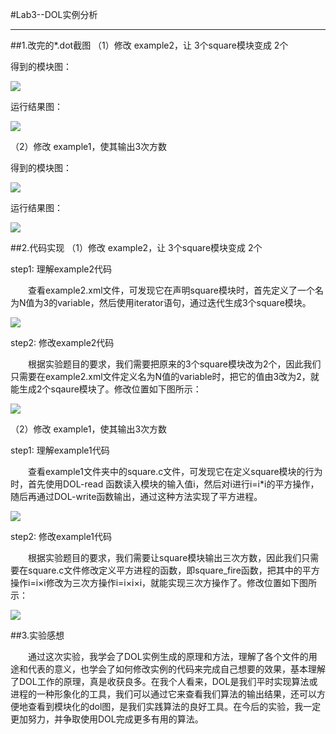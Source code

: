 #Lab3--DOL实例分析

----------

##1.改完的*.dot截图
（1）修改 example2，让 3个square模块变成 2个

得到的模块图：

![](http://a2.qpic.cn/psb?/V11uwP4a2cS7Cz/y4pqKBFDpi5VIPNg4LPI2Ly*yz28n8NarcsPvvPWoTw!/b/dAkBAAAAAAAA&bo=*QFlAAAAAAADB7s!&rf=viewer_4)

运行结果图：

![](http://a2.qpic.cn/psb?/V11uwP4a2cS7Cz/ojY4TtWmUpEPPgRIC3jw412r3uhDOE18C.CY7GbmnSg!/b/dAkBAAAAAAAA&bo=LgKjAQAAAAADAKs!&rf=viewer_4)

（2）修改 example1，使其输出3次方数

得到的模块图：

![](http://a3.qpic.cn/psb?/V11uwP4a2cS7Cz/Twkgf8aZUjPw5pc3SN5EupLHJ3NUFy82P.2FZmIkxSE!/b/dAoBAAAAAAAA&bo=BAJ7AAAAAAADAFg!&rf=viewer_4)

运行结果图：

![](http://a1.qpic.cn/psb?/V11uwP4a2cS7Cz/RqEBBIntaAJ4*9hmFOSm8GiwW39EKOid4Gr0j3faeMs!/b/dAsBAAAAAAAA&bo=LgKnAQAAAAADAK8!&rf=viewer_4)

##2.代码实现
（1）修改 example2，让 3个square模块变成 2个

step1: 理解example2代码

　　查看example2.xml文件，可发现它在声明square模块时，首先定义了一个名为N值为3的variable，然后使用iterator语句，通过迭代生成3个square模块。

![](http://a3.qpic.cn/psb?/V11uwP4a2cS7Cz/VhK5TdyukYrv2BuFSkz*K4SZjrXhfB.TDGXFaYG.XZ4!/b/dI8AAAAAAAAA&bo=jwEVAQAAAAADAL8!&rf=viewer_4)

step2: 修改example2代码

　　根据实验题目的要求，我们需要把原来的3个square模块改为2个，因此我们只需要在example2.xml文件定义名为N值的variable时，把它的值由3改为2，就能生成2个sqaure模块了。修改位置如下图所示：

![](http://a1.qpic.cn/psb?/V11uwP4a2cS7Cz/nzlDIEB*6P5F2JD8kTOtTnyvrmZ6f6eF6j5.C44SnYo!/b/dAsBAAAAAAAA&bo=HAEfAAAAAAADByA!&rf=viewer_4)

（2）修改 example1，使其输出3次方数

step1: 理解example1代码

　　查看example1文件夹中的square.c文件，可发现它在定义square模块的行为时，首先使用DOL-read 函数读入模块的输入值i，然后对i进行i=i*i的平方操作，随后再通过DOL-write函数输出，通过这种方法实现了平方进程。

![](http://a2.qpic.cn/psb?/V11uwP4a2cS7Cz/9Ksz6AK6CPNczovwKl8eNmPBnyIgcadL46gixm1.BGU!/b/dG8BAAAAAAAA&bo=DQIoAQAAAAADAAM!&rf=viewer_4)

step2: 修改example1代码

　　根据实验题目的要求，我们需要让square模块输出三次方数，因此我们只需要在square.c文件修改定义平方进程的函数，即square_fire函数，把其中的平方操作i=i×i修改为三次方操作i=i×i×i，就能实现三次方操作了。修改位置如下图所示：

![](http://a1.qpic.cn/psb?/V11uwP4a2cS7Cz/AHrzV.G7dnY.Xvdtd2bgpEVnI5MEYpt5VwgDgufaqXQ!/b/dHcBAAAAAAAA&bo=5QFtAAAAAAADAKw!&rf=viewer_4)

##3.实验感想

　　通过这次实验，我学会了DOL实例生成的原理和方法，理解了各个文件的用途和代表的意义，也学会了如何修改实例的代码来完成自己想要的效果，基本理解了DOL工作的原理，真是收获良多。在我个人看来，DOL是我们平时实现算法或进程的一种形象化的工具，我们可以通过它来查看我们算法的输出结果，还可以方便地查看到模块化的dol图，是我们实践算法的良好工具。在今后的实验，我一定更加努力，并争取使用DOL完成更多有用的算法。